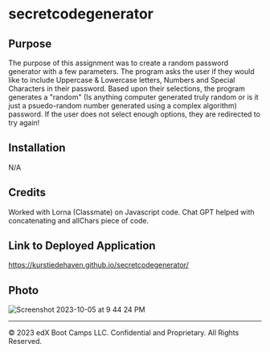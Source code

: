 # secretcodegenerator

## Purpose

The purpose of this assignment was to create a random password generator with a few parameters. The program asks the user if they would like to include Uppercase & Lowercase letters, Numbers and Special Characters in their password. Based upon their selections, the program generates a "random" (Is anything computer generated truly random or is it just a psuedo-random number generated using a complex algorithm) password. If the user does not select enough options, they are redirected to try again!

## Installation

N/A

## Credits

Worked with Lorna (Classmate) on Javascript code.
Chat GPT helped with concatenating and allChars piece of code.

## Link to Deployed Application

https://kurstiedehaven.github.io/secretcodegenerator/

## Photo
![Screenshot 2023-10-05 at 9 44 24 PM](https://github.com/kurstiedehaven/secretcodegenerator/assets/134163209/b73c8fdd-a9f5-453f-888e-d5dd6975462d)

---

© 2023 edX Boot Camps LLC. Confidential and Proprietary. All Rights Reserved.
